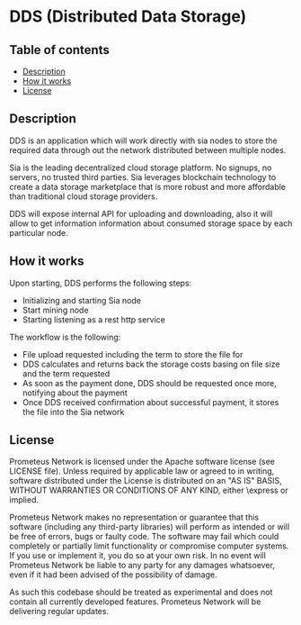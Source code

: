 # DDS (Distributed Data Storage)

## Table of contents

- [Description](#description)
- [How it works](#how-it-works)
- [License](#license)

## Description

DDS is an application which will work directly with sia nodes to store the required data through out the network distributed between multiple nodes.

Sia is the leading decentralized cloud storage platform. No signups, no servers, no trusted third parties. Sia leverages blockchain technology to create a data storage marketplace that is more robust and more affordable than traditional cloud storage providers.

DDS will expose internal API for uploading and downloading, also it will allow to get information information about consumed storage space by each particular node.

## How it works

Upon starting, DDS performs the following steps:

- Initializing and starting Sia node
- Start mining node
- Starting listening as a rest http service

The workflow is the following:
- File upload requested including the term to store the file for
- DDS calculates and returns back the storage costs basing on file size and the term requested
- As soon as the payment done, DDS should be requested once more, notifying about the payment
- Once DDS received confirmation about successful payment, it stores the file into the Sia network

## License

Prometeus Network is licensed under the Apache software license (see LICENSE file). Unless required by applicable law or agreed to in writing, software distributed under the License is distributed on an "AS IS" BASIS, WITHOUT WARRANTIES OR CONDITIONS OF ANY KIND, either \express or implied.

Prometeus Network makes no representation or guarantee that this software (including any third-party libraries) will perform as intended or will be free of errors, bugs or faulty code. The software may fail which could completely or partially limit functionality or compromise computer systems. If you use or implement it, you do so at your own risk. In no event will Prometeus Network be liable to any party for any damages whatsoever, even if it had been advised of the possibility of damage.

As such this codebase should be treated as experimental and does not contain all currently developed features. Prometeus Network will be delivering regular updates.